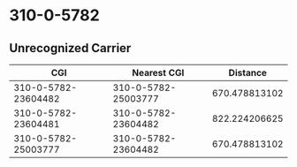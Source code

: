# 310-0-5782
## Unrecognized Carrier


| CGI | Nearest CGI | Distance |
|-----|-------------|----------|
| 310-0-5782-23604482 | 310-0-5782-25003777 | 670.478813102 |
| 310-0-5782-23604481 | 310-0-5782-23604482 | 822.224206625 |
| 310-0-5782-25003777 | 310-0-5782-23604482 | 670.478813102 |

